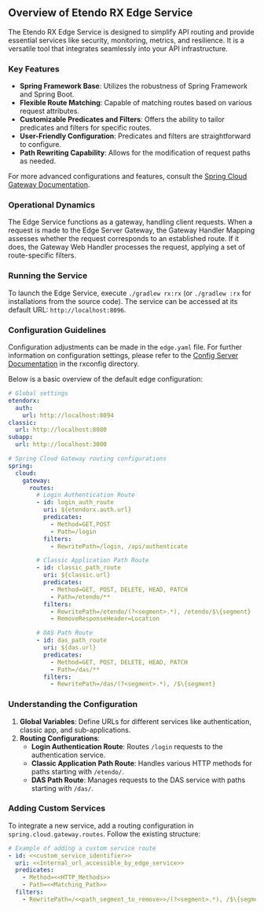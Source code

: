 ## Overview of Etendo RX Edge Service

The Etendo RX Edge Service is designed to simplify API routing and provide essential services like security, monitoring, metrics, and resilience. It is a versatile tool that integrates seamlessly into your API infrastructure.

### Key Features

- **Spring Framework Base**: Utilizes the robustness of Spring Framework and Spring Boot.
- **Flexible Route Matching**: Capable of matching routes based on various request attributes.
- **Customizable Predicates and Filters**: Offers the ability to tailor predicates and filters for specific routes.
- **User-Friendly Configuration**: Predicates and filters are straightforward to configure.
- **Path Rewriting Capability**: Allows for the modification of request paths as needed.

For more advanced configurations and features, consult the [Spring Cloud Gateway Documentation](https://docs.spring.io/spring-cloud-gateway/reference/index.html).

### Operational Dynamics

The Edge Service functions as a gateway, handling client requests. When a request is made to the Edge Server Gateway, the Gateway Handler Mapping assesses whether the request corresponds to an established route. If it does, the Gateway Web Handler processes the request, applying a set of route-specific filters.

### Running the Service

To launch the Edge Service, execute `./gradlew rx:rx` (or `./gradlew :rx` for installations from the source code). The service can be accessed at its default URL: `http://localhost:8096`.

### Configuration Guidelines

Configuration adjustments can be made in the `edge.yaml` file. For further information on configuration settings, please refer to the [Config Server Documentation](/developer-guide/etendo-rx/concepts/config-server/) in the rxconfig directory.

Below is a basic overview of the default edge configuration:

```yaml
# Global settings
etendorx:
  auth:
    url: http://localhost:8094
classic:
  url: http://localhost:8080
subapp:
  url: http://localhost:3000

# Spring Cloud Gateway routing configurations
spring:
  cloud:
    gateway:
      routes:
        # Login Authentication Route
        - id: login_auth_route
          uri: ${etendorx.auth.url}
          predicates:
            - Method=GET,POST
            - Path=/login
          filters:
            - RewritePath=/login, /api/authenticate

        # Classic Application Path Route
        - id: classic_path_route
          uri: ${classic.url}
          predicates:
            - Method=GET, POST, DELETE, HEAD, PATCH
            - Path=/etendo/**
          filters:
            - RewritePath=/etendo/(?<segment>.*), /etendo/$\{segment}
            - RemoveResponseHeader=Location

        # DAS Path Route
        - id: das_path_route
          uri: ${das.url}
          predicates:
            - Method=GET, POST, DELETE, HEAD, PATCH
            - Path=/das/**
          filters:
            - RewritePath=/das/(?<segment>.*), /$\{segment}
```

### Understanding the Configuration

1. **Global Variables**: Define URLs for different services like authentication, classic app, and sub-applications.
2. **Routing Configurations**:
   - **Login Authentication Route**: Routes `/login` requests to the authentication service.
   - **Classic Application Path Route**: Handles various HTTP methods for paths starting with `/etendo/`.
   - **DAS Path Route**: Manages requests to the DAS service with paths starting with `/das/`.

### Adding Custom Services

To integrate a new service, add a routing configuration in `spring.cloud.gateway.routes`. Follow the existing structure:

```yaml
# Example of adding a custom service route
- id: <<custom_service_identifier>>
  uri: <<Internal_url_accessible_by_edge_service>>
  predicates:
    - Method=<<HTTP_Methods>>
    - Path=<<Matching_Path>>
  filters:
    - RewritePath=/<<path_segment_to_remove>>/(?<segment>.*), /$\{segment}
```
